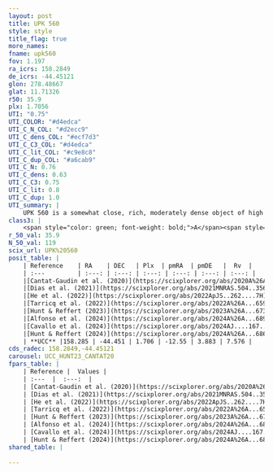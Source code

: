 ```yaml
---
layout: post
title: UPK 560
style: style
title_flag: true
more_names: 
fname: upk560
fov: 1.197
ra_icrs: 158.2849
de_icrs: -44.45121
glon: 278.48667
glat: 11.71326
r50: 35.9
plx: 1.7056
UTI: "0.75"
UTI_COLOR: "#d4edca"
UTI_C_N_COL: "#d2ecc9"
UTI_C_dens_COL: "#ecf7d3"
UTI_C_C3_COL: "#d4edca"
UTI_C_lit_COL: "#c9e8c8"
UTI_C_dup_COL: "#a6cab9"
UTI_C_N: 0.76
UTI_C_dens: 0.63
UTI_C_C3: 0.75
UTI_C_lit: 0.8
UTI_C_dup: 1.0
UTI_summary: |
    UPK 560 is a somewhat close, rich, moderately dense object of high C3 quality. It is well-studied in the literature.
class3: |
    <span style="color: green; font-weight: bold;">A</span><span style="color: #FFC300; font-weight: bold;">B</span>
r_50_val: 35.9
N_50_val: 119
scix_url: UPK%20560
posit_table: |
    | Reference    | RA    | DEC   | Plx  | pmRA  | pmDE   |  Rv  |
    | :---         | :---: | :---: | :---: | :---: | :---: | :---: |
    |[Cantat-Gaudin et al. (2020)](https://scixplorer.org/abs/2020A%26A...640A...1C) | 158.037 | -44.451 | 1.661 | -12.503 | 3.828 | -- |
    |[Dias et al. (2021)](https://scixplorer.org/abs/2021MNRAS.504..356D) | 157.845 | -44.49 | 1.655 | -12.473 | 3.876 | 14.473 |
    |[He et al. (2022)](https://scixplorer.org/abs/2022ApJS..262....7H) | 158.45 | -44.449 | 1.731 | -12.622 | 3.879 | -- |
    |[Tarricq et al. (2022)](https://scixplorer.org/abs/2022A%26A...659A..59T) | 158.402 | -44.369 | 1.718 | -12.595 | 3.902 | -- |
    |[Hunt & Reffert (2023)](https://scixplorer.org/abs/2023A%26A...673A.114H) | 158.36 | -44.503 | 1.671 | -12.409 | 4.031 | 9.545 |
    |[Alfonso et al. (2024)](https://scixplorer.org/abs/2024A%26A...689A..18A) | 158.113 | -44.419 | 1.643 | -12.426 | 3.916 | -- |
    |[Cavallo et al. (2024)](https://scixplorer.org/abs/2024AJ....167...12C) | 157.428 | -44.318 | 1.672 | -- | -- | -- |
    |[Hunt & Reffert (2024)](https://scixplorer.org/abs/2024A%26A...686A..42H) | 158.36 | -44.503 | 1.671 | -12.409 | 4.031 | 9.545 |
    | **UCC** |158.285 | -44.451 | 1.706 | -12.55 | 3.883 | 7.576 | 
cds_radec: 158.2849,-44.45121
carousel: UCC_HUNT23_CANTAT20
fpars_table: |
    | Reference |  Values |
    | :---  |  :---:  |
    | [Cantat-Gaudin et al. (2020)](https://scixplorer.org/abs/2020A%26A...640A...1C) | `AVNN=0.07, DMNN=8.89, AgeNN=8.51` |
    | [Dias et al. (2021)](https://scixplorer.org/abs/2021MNRAS.504..356D) | `Av=0.183, Dist=609, logage=8.445, [Fe/H]=-0.112` |
    | [He et al. (2022)](https://scixplorer.org/abs/2022ApJS..262....7H) | `A0=0.25, logAge=7.9` |
    | [Tarricq et al. (2022)](https://scixplorer.org/abs/2022A%26A...659A..59T) | `Dist=589, logAgeNN=8.52` |
    | [Hunt & Reffert (2023)](https://scixplorer.org/abs/2023A%26A...673A.114H) | `AV50=0.111, diffAV50=0.734, MOD50=8.806, logAge50=8.431` |
    | [Alfonso et al. (2024)](https://scixplorer.org/abs/2024A%26A...689A..18A) | `AV=0.07026, MOD=8.88952, logAge=8.78366, Z=-0.1115` |
    | [Cavallo et al. (2024)](https://scixplorer.org/abs/2024AJ....167...12C) | `AV50=0.36, dMod50=8.91, logAge50=8.13, [Fe/H]50=0.0` |
    | [Hunt & Reffert (2024)](https://scixplorer.org/abs/2024A%26A...686A..42H) | `MassJ=42.1516` |
shared_table: |
    
---
```

